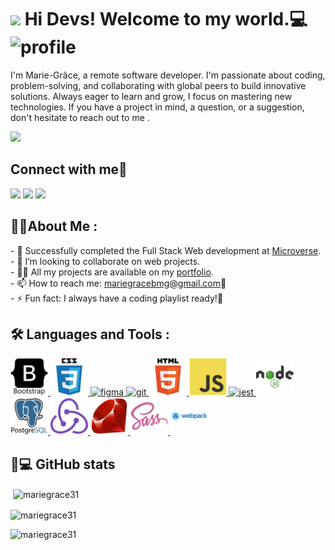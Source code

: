  <h1>
  <img src="https://media.giphy.com/media/hvRJCLFzcasrR4ia7z/giphy.gif" width="30px"/>
  Hi Devs!
  Welcome to my world.💻
    
<img src="https://komarev.com/ghpvc/?username=mariegrace31&style=flat-square&color=blueviolet" alt="profile"/>
</h1>
<div>
<p>I'm Marie-Grâce, a remote software developer. I'm passionate about coding, problem-solving, and collaborating with global peers to build innovative solutions. Always eager to learn and grow, I focus on mastering new technologies. If you have a project in mind, a question, or a suggestion, don't hesitate to reach out to me .</p>
</div>

<div id="header" >
  <img src="https://media.giphy.com/media/paTz7UZbPfTZFRYnnB/giphy.gif" width="250"/>
</div>

<h2>Connect with me🤝</h2>
<div id="badges">
<a href="https://twitter.com/mariegracebmg"><img src="https://img.shields.io/badge/twitter-%231DA1F2.svg?&style=for-the-badge&logo=twitter&logoColor=white" height=25></a>
<a href="https://www.linkedin.com/in/marie-gr%C3%A2ce-bahati-546765224/"><img src="https://img.shields.io/badge/linkedin-%230077B5.svg?&style=for-the-badge&logo=linkedin&logoColor=white" height=25></a>
<a href="https://medium.com/@mariegracebmg"><img src="https://img.shields.io/badge/medium-%2312100E.svg?&style=for-the-badge&logo=medium&logoColor=white" height=25></a> 
</div>

<h2>👩‍💻About Me :</h2>
- 🌱 Successfully completed the Full Stack Web development at <a href="https://www.microverse.org/">Microverse</a>. <br>
- 👯 I’m looking to collaborate on web projects.<br>
- 👨‍💻 All my projects are available on my <a href="https://mariegrace.netlify.app/">portfolio</a>. <br>
- 📫 How to reach me: <a href="mailto:mariegracebmg@bmg.com">mariegracebmg@gmail.com</a>📧 <br>
- ⚡ Fun fact: I always have a coding playlist ready!🎵

<h2>🛠 Languages and Tools :</h2>
<p align="left">
<a href="https://getbootstrap.com" target="_blank" rel="noreferrer">
<img src="https://raw.githubusercontent.com/devicons/devicon/master/icons/bootstrap/bootstrap-plain-wordmark.svg" alt="bootstrap" width="60" height="60"/>
</a>
<a href="https://www.w3schools.com/css/" target="_blank" rel="noreferrer"> 
<img src="https://raw.githubusercontent.com/devicons/devicon/master/icons/css3/css3-original-wordmark.svg" alt="css3" width="60" height="60"/> 
</a> 
<a href="https://www.figma.com/" target="_blank" rel="noreferrer"> 
<img src="https://www.vectorlogo.zone/logos/figma/figma-icon.svg" alt="figma" width="60" height="60"/>
</a> <a href="https://git-scm.com/" target="_blank" rel="noreferrer">
<img src="https://www.vectorlogo.zone/logos/git-scm/git-scm-icon.svg" alt="git" width="60" height="60"/>
</a> 
<a href="https://www.w3.org/html/" target="_blank" rel="noreferrer"> 
<img src="https://raw.githubusercontent.com/devicons/devicon/master/icons/html5/html5-original-wordmark.svg" alt="html5" width="60" height="60"/> 
</a> 
<a href="https://developer.mozilla.org/en-US/docs/Web/JavaScript" target="_blank" rel="noreferrer"> 
<img src="https://raw.githubusercontent.com/devicons/devicon/master/icons/javascript/javascript-original.svg" alt="javascript" width="60" height="60"/> 
</a> 
<a href="https://jestjs.io" target="_blank" rel="noreferrer">
<img src="https://www.vectorlogo.zone/logos/jestjsio/jestjsio-icon.svg" alt="jest" width="60" height="60"/>
</a>
<a href="https://nodejs.org" target="_blank" rel="noreferrer"> 
<img src="https://raw.githubusercontent.com/devicons/devicon/master/icons/nodejs/nodejs-original-wordmark.svg" alt="nodejs" width="60" height="60"/> 
</a> 
<a href="https://www.postgresql.org" target="_blank" rel="noreferrer"> 
<img src="https://raw.githubusercontent.com/devicons/devicon/master/icons/postgresql/postgresql-original-wordmark.svg" alt="postgresql" width="60" height="60"/> 
</a> 
<a href="https://redux.js.org" target="_blank" rel="noreferrer">
<img src="https://raw.githubusercontent.com/devicons/devicon/master/icons/redux/redux-original.svg" alt="redux" width="60" height="60"/> 
</a> 
<a href="https://www.ruby-lang.org/en/" target="_blank" rel="noreferrer">
<img src="https://raw.githubusercontent.com/devicons/devicon/master/icons/ruby/ruby-original.svg" alt="ruby" width="60" height="60"/> 
</a> 
<a href="https://sass-lang.com" target="_blank" rel="noreferrer"> 
<img src="https://raw.githubusercontent.com/devicons/devicon/master/icons/sass/sass-original.svg" alt="sass" width="60" height="60"/> 
</a> 
<a href="https://webpack.js.org" target="_blank" rel="noreferrer"> 
<img src="https://raw.githubusercontent.com/devicons/devicon/d00d0969292a6569d45b06d3f350f463a0107b0d/icons/webpack/webpack-original-wordmark.svg" alt="webpack" width="60" height="60"/> 
</a> 
</p>
<h2>🚀💻 GitHub stats</h2>
<p>&nbsp;<img align="center" src="https://github-readme-stats.vercel.app/api?username=mariegrace31&show_icons=true&locale=en" alt="mariegrace31" /></p>

<p><img align="center" src="https://github-readme-streak-stats.herokuapp.com/?user=mariegrace31&" alt="mariegrace31" /></p>

<p><img align="left" src="https://github-readme-stats.vercel.app/api/top-langs?username=mariegrace31&show_icons=true&locale=en&layout=compact" alt="mariegrace31" /></p>
